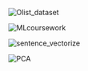 ![Olist_dataset](https://github.com/sunshinetree21/Study_Machine_Learning/assets/162138440/05055d27-faeb-413a-b427-f6a8253c10f7)

![MLcoursework](https://github.com/sunshinetree21/Study_Machine_Learning/assets/162138440/8384ad2d-4a61-40cd-a098-8e53724d0303)

![sentence_vectorize](https://github.com/sunshinetree21/Study_Machine_Learning/assets/162138440/4cca5ed7-c305-4faa-8a71-db0a8a646ee8)

![PCA](https://github.com/sunshinetree21/Study_Machine_Learning/assets/162138440/ea5da6b2-1db2-4ace-8962-2a32c97e64af)

